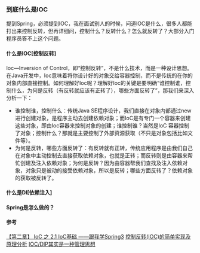 ### 到底什么是IOC


提到Spring，必须提到IOC，我在面试别人的时候，问道IOC是什么，很多人都能打出来控制反转，但再详细问，控制什么？反转什么？怎么就反转了？大部分入门程序员答不上这个问题。

#### 什么是IOC[控制反转]

Ioc—Inversion of Control，即“控制反转”，不是什么技术，而是一种设计思想。在Java开发中，Ioc意味着将你设计好的对象交给容器控制，而不是传统的在你的对象内部直接控制。如何理解好Ioc呢？理解好Ioc的关键是要明确“谁控制谁，控制什么，为何是反转（有反转就应该有正转了），哪些方面反转了”，那我们来深入分析一下：

- 谁控制谁，控制什么：传统Java SE程序设计，我们直接在对象内部通过new进行创建对象，是程序主动去创建依赖对象；而IoC是有专门一个容器来创建这些对象，即由Ioc容器来控制对象的创建；谁控制谁？当然是IoC 容器控制了对象；控制什么？那就是主要控制了外部资源获取（不只是对象包括比如文件等）。
- 为何是反转，哪些方面反转了：有反转就有正转，传统应用程序是由我们自己在对象中主动控制去直接获取依赖对象，也就是正转；而反转则是由容器来帮忙创建及注入依赖对象；为何是反转？因为由容器帮我们查找及注入依赖对象，对象只是被动的接受依赖对象，所以是反转；哪些方面反转了？依赖对象的获取被反转了。



#### 什么是DI[依赖注入]


#### Spring是怎么做的？


#### 参考


[【第二章】 IoC 之 2.1 IoC基础 ——跟我学Spring3](http://jinnianshilongnian.iteye.com/blog/1413846)
[控制反转(IOC)的简单实现及原理分析](https://blog.csdn.net/whuslei/article/details/7854423)
[IOC/DIP其实是一种管理思想](https://coolshell.cn/articles/9949.html)

